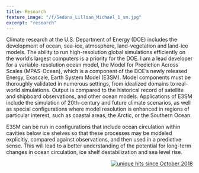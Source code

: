 ```yaml
---
title: Research
feature_image: "/f/Sedona_Lillian_Michael_1_sm.jpg"
excerpt: "research"
---
```


Climate research at the U.S. Department of Energy (DOE) includes the development of ocean, sea-ice, atmosphere, land-vegetation and land-ice models.  The ability to run high-resolution global simulations efficiently on the world’s largest computers is a priority for the DOE.  I am a lead developer for a variable-resolution ocean model, the Model for Prediction Across Scales (MPAS-Ocean), which is a component of the DOE’s newly released Energy, Exascale, Earth System Model (E3SM).  Model components must be thoroughly validated in numerous settings, from idealized domains to real-world simulations.  Output is compared to the historical record of satellite and shipboard observations, and other ocean models.  Applications of E3SM include the simulation of 20th-century and future climate scenarios, as well as special configurations where model resolution is enhanced in regions of particular interest, such as coastal areas, the Arctic, or the Southern Ocean.

E3SM can be run in configurations that include ocean circulation within cavities below ice shelves so that these processes may be modeled explicitly, compared against observations, and then used in a predictive sense. This will lead to a better understanding of the potential for long-term changes in ocean circulation, ice shelf destabilization and sea level rise. 

<p align="right">
<a href="http://www.hitwebcounter.com">
<img src="http://hitwebcounter.com/counter/counter.php?page=6998015&style=0006&nbdigits=4&type=ip&initCount=0" title="unique hits since October 2018" border="0"></a>






































